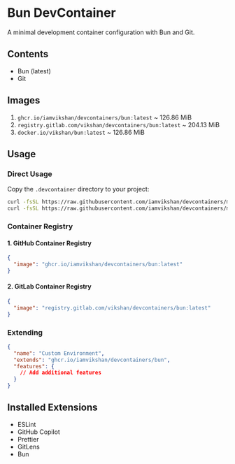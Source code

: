 # Bun DevContainer

A minimal development container configuration with Bun and Git.

## Contents

- Bun (latest)
- Git

## Images

1. `ghcr.io/iamvikshan/devcontainers/bun:latest` ~ 126.86 MiB
2. `registry.gitlab.com/vikshan/devcontainers/bun:latest` ~ 204.13 MiB
3. `docker.io/vikshan/bun:latest` ~ 126.86 MiB

## Usage

### Direct Usage

Copy the `.devcontainer` directory to your project:

```bash
curl -fsSL https://raw.githubusercontent.com/iamvikshan/devcontainers/main/base/bun/.devcontainer/devcontainer.json -o .devcontainer/devcontainer.json
curl -fsSL https://raw.githubusercontent.com/iamvikshan/devcontainers/main/base/bun/.devcontainer/Dockerfile -o .devcontainer/Dockerfile
```

### Container Registry

#### 1. GitHub Container Registry

```json
{
  "image": "ghcr.io/iamvikshan/devcontainers/bun:latest"
}
```

#### 2. GitLab Container Registry

```json
{
  "image": "registry.gitlab.com/vikshan/devcontainers/bun:latest"
}
```

### Extending

```json
{
  "name": "Custom Environment",
  "extends": "ghcr.io/iamvikshan/devcontainers/bun",
  "features": {
    // Add additional features
  }
}
```

## Installed Extensions

- ESLint
- GitHub Copilot
- Prettier
- GitLens
- Bun

